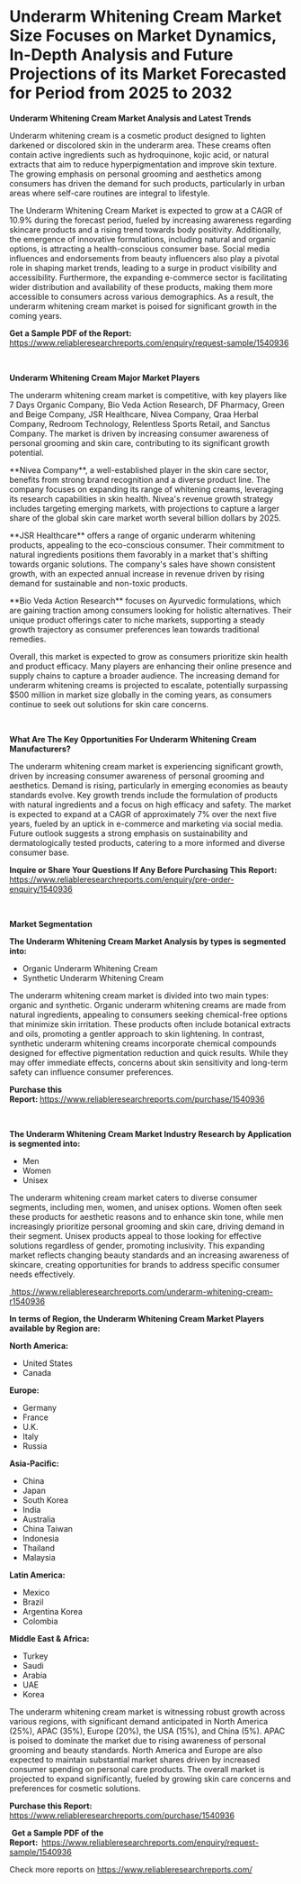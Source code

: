 <p><h1>Underarm Whitening Cream Market Size Focuses on Market Dynamics, In-Depth Analysis and Future Projections of its Market Forecasted for Period from 2025 to 2032</h1></p><p><strong>Underarm Whitening Cream Market Analysis and Latest Trends</strong></p>
<p><p>Underarm whitening cream is a cosmetic product designed to lighten darkened or discolored skin in the underarm area. These creams often contain active ingredients such as hydroquinone, kojic acid, or natural extracts that aim to reduce hyperpigmentation and improve skin texture. The growing emphasis on personal grooming and aesthetics among consumers has driven the demand for such products, particularly in urban areas where self-care routines are integral to lifestyle.</p><p>The Underarm Whitening Cream Market is expected to grow at a CAGR of 10.9% during the forecast period, fueled by increasing awareness regarding skincare products and a rising trend towards body positivity. Additionally, the emergence of innovative formulations, including natural and organic options, is attracting a health-conscious consumer base. Social media influences and endorsements from beauty influencers also play a pivotal role in shaping market trends, leading to a surge in product visibility and accessibility. Furthermore, the expanding e-commerce sector is facilitating wider distribution and availability of these products, making them more accessible to consumers across various demographics. As a result, the underarm whitening cream market is poised for significant growth in the coming years.</p></p>
<p><strong>Get a Sample PDF of the Report:&nbsp;</strong> <a href="https://www.reliableresearchreports.com/enquiry/request-sample/1540936?utm_campaign=2128&utm_medium=2&utm_source=Github&utm_content=ia&utm_term=08022025&utm_id=underarm-whitening-cream">https://www.reliableresearchreports.com/enquiry/request-sample/1540936</a></p>
<p>&nbsp;</p>
<p><strong>Underarm Whitening Cream Major Market Players</strong></p>
<p><p>The underarm whitening cream market is competitive, with key players like 7 Days Organic Company, Bio Veda Action Research, DF Pharmacy, Green and Beige Company, JSR Healthcare, Nivea Company, Qraa Herbal Company, Redroom Technology, Relentless Sports Retail, and Sanctus Company. The market is driven by increasing consumer awareness of personal grooming and skin care, contributing to its significant growth potential.</p><p>**Nivea Company**, a well-established player in the skin care sector, benefits from strong brand recognition and a diverse product line. The company focuses on expanding its range of whitening creams, leveraging its research capabilities in skin health. Nivea's revenue growth strategy includes targeting emerging markets, with projections to capture a larger share of the global skin care market worth several billion dollars by 2025.</p><p>**JSR Healthcare** offers a range of organic underarm whitening products, appealing to the eco-conscious consumer. Their commitment to natural ingredients positions them favorably in a market that's shifting towards organic solutions. The company's sales have shown consistent growth, with an expected annual increase in revenue driven by rising demand for sustainable and non-toxic products.</p><p>**Bio Veda Action Research** focuses on Ayurvedic formulations, which are gaining traction among consumers looking for holistic alternatives. Their unique product offerings cater to niche markets, supporting a steady growth trajectory as consumer preferences lean towards traditional remedies. </p><p>Overall, this market is expected to grow as consumers prioritize skin health and product efficacy. Many players are enhancing their online presence and supply chains to capture a broader audience. The increasing demand for underarm whitening creams is projected to escalate, potentially surpassing $500 million in market size globally in the coming years, as consumers continue to seek out solutions for skin care concerns.</p></p>
<p>&nbsp;</p>
<p><strong>What Are The Key Opportunities For Underarm Whitening Cream Manufacturers?</strong></p>
<p><p>The underarm whitening cream market is experiencing significant growth, driven by increasing consumer awareness of personal grooming and aesthetics. Demand is rising, particularly in emerging economies as beauty standards evolve. Key growth trends include the formulation of products with natural ingredients and a focus on high efficacy and safety. The market is expected to expand at a CAGR of approximately 7% over the next five years, fueled by an uptick in e-commerce and marketing via social media. Future outlook suggests a strong emphasis on sustainability and dermatologically tested products, catering to a more informed and diverse consumer base.</p></p>
<p><strong>Inquire or Share Your Questions If Any Before Purchasing This Report:</strong> <a href="https://www.reliableresearchreports.com/enquiry/pre-order-enquiry/1540936?utm_campaign=2128&utm_medium=2&utm_source=Github&utm_content=ia&utm_term=08022025&utm_id=underarm-whitening-cream">https://www.reliableresearchreports.com/enquiry/pre-order-enquiry/1540936</a></p>
<p>&nbsp;</p>
<p><strong>Market Segmentation</strong></p>
<p><strong>The Underarm Whitening Cream Market Analysis by types is segmented into:</strong></p>
<p><ul><li>Organic Underarm Whitening Cream</li><li>Synthetic Underarm Whitening Cream</li></ul></p>
<p><p>The underarm whitening cream market is divided into two main types: organic and synthetic. Organic underarm whitening creams are made from natural ingredients, appealing to consumers seeking chemical-free options that minimize skin irritation. These products often include botanical extracts and oils, promoting a gentler approach to skin lightening. In contrast, synthetic underarm whitening creams incorporate chemical compounds designed for effective pigmentation reduction and quick results. While they may offer immediate effects, concerns about skin sensitivity and long-term safety can influence consumer preferences.</p></p>
<p><strong>Purchase this Report:&nbsp;</strong><a href="https://www.reliableresearchreports.com/purchase/1540936?utm_campaign=2128&utm_medium=2&utm_source=Github&utm_content=ia&utm_term=08022025&utm_id=underarm-whitening-cream">https://www.reliableresearchreports.com/purchase/1540936</a></p>
<p>&nbsp;</p>
<p><strong>The Underarm Whitening Cream Market Industry Research by Application is segmented into:</strong></p>
<p><ul><li>Men</li><li>Women</li><li>Unisex</li></ul></p>
<p><p>The underarm whitening cream market caters to diverse consumer segments, including men, women, and unisex options. Women often seek these products for aesthetic reasons and to enhance skin tone, while men increasingly prioritize personal grooming and skin care, driving demand in their segment. Unisex products appeal to those looking for effective solutions regardless of gender, promoting inclusivity. This expanding market reflects changing beauty standards and an increasing awareness of skincare, creating opportunities for brands to address specific consumer needs effectively.</p></p>
<p><a href="https://www.reliableresearchreports.com/underarm-whitening-cream-r1540936?utm_campaign=2128&utm_medium=2&utm_source=Github&utm_content=ia&utm_term=08022025&utm_id=underarm-whitening-cream">&nbsp;https://www.reliableresearchreports.com/underarm-whitening-cream-r1540936</a></p>
<p><strong>In terms of Region, the Underarm Whitening Cream Market Players available by Region are:</strong></p>
<p>
    <p> <strong> North America: </strong>
        <ul>
            <li>United States</li>
            <li>Canada</li>
        </ul>
        </p> 
    <p> <strong> Europe: </strong>
        <ul>
            <li>Germany</li>
            <li>France</li>
            <li>U.K.</li>
            <li>Italy</li>
            <li>Russia</li>
        </ul>
        </p> 
    <p> <strong> Asia-Pacific: </strong>
        <ul>
            <li>China</li>
            <li>Japan</li>
            <li>South Korea</li>
            <li>India</li>
            <li>Australia</li>
            <li>China Taiwan</li>
            <li>Indonesia</li>
            <li>Thailand</li>
            <li>Malaysia</li>
        </ul>
        </p> 
    <p> <strong> Latin America: </strong>
        <ul>
            <li>Mexico</li>
            <li>Brazil</li>
            <li>Argentina Korea</li>
            <li>Colombia</li>
        </ul>
        </p> 
    <p> <strong> Middle East & Africa: </strong>
        <ul>
            <li>Turkey</li>
            <li>Saudi</li>
            <li>Arabia</li>
            <li>UAE</li>
            <li>Korea</li>
        </ul>
    </p>
    </p>
<p><p>The underarm whitening cream market is witnessing robust growth across various regions, with significant demand anticipated in North America (25%), APAC (35%), Europe (20%), the USA (15%), and China (5%). APAC is poised to dominate the market due to rising awareness of personal grooming and beauty standards. North America and Europe are also expected to maintain substantial market shares driven by increased consumer spending on personal care products. The overall market is projected to expand significantly, fueled by growing skin care concerns and preferences for cosmetic solutions.</p></p>
<p><strong>Purchase this Report: </strong><a href="https://www.reliableresearchreports.com/purchase/1540936?utm_campaign=2128&utm_medium=2&utm_source=Github&utm_content=ia&utm_term=08022025&utm_id=underarm-whitening-cream">https://www.reliableresearchreports.com/purchase/1540936</a></p>
<p>&nbsp;<strong>Get a Sample PDF of the Report:&nbsp;&nbsp;</strong><a href="https://www.reliableresearchreports.com/enquiry/request-sample/1540936?utm_campaign=2128&utm_medium=2&utm_source=Github&utm_content=ia&utm_term=08022025&utm_id=underarm-whitening-cream">https://www.reliableresearchreports.com/enquiry/request-sample/1540936</a></p>
<p><strong></strong></p>
<p>Check more reports on <a href="https://www.reliableresearchreports.com/?utm_campaign=2128&utm_medium=2&utm_source=Github&utm_content=ia&utm_term=08022025&utm_id=underarm-whitening-cream">https://www.reliableresearchreports.com/</a></p>